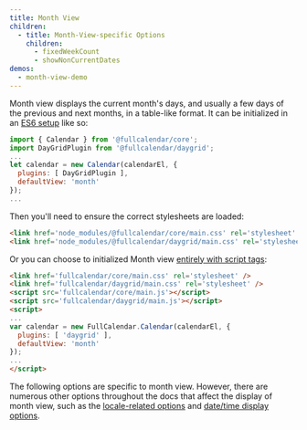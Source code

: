 ```yaml
---
title: Month View
children:
  - title: Month-View-specific Options
    children:
      - fixedWeekCount
      - showNonCurrentDates
demos:
  - month-view-demo
---
```


Month view displays the current month's days, and usually a few days of the previous and next months, in a table-like format. It can be initialized in an [ES6 setup](initialize-es6) like so:

```js
import { Calendar } from '@fullcalendar/core';
import DayGridPlugin from '@fullcalendar/daygrid';
...
let calendar = new Calendar(calendarEl, {
  plugins: [ DayGridPlugin ],
  defaultView: 'month'
});
...
```

Then you'll need to ensure the correct stylesheets are loaded:

```html
<link href='node_modules/@fullcalendar/core/main.css' rel='stylesheet' />
<link href='node_modules/@fullcalendar/daygrid/main.css' rel='stylesheet' />
```

Or you can choose to initialized Month view [entirely with script tags](initialize-globals):

```html
<link href='fullcalendar/core/main.css' rel='stylesheet' />
<link href='fullcalendar/daygrid/main.css' rel='stylesheet' />
<script src='fullcalendar/core/main.js'></script>
<script src='fullcalendar/daygrid/main.js'></script>
<script>
...
var calendar = new FullCalendar.Calendar(calendarEl, {
  plugins: [ 'daygrid' ],
  defaultView: 'month'
});
...
</script>
```

The following options are specific to month view. However, there are numerous other options throughout the docs that affect the display of month view, such as the [locale-related options](localization) and [date/time display options](date-display).
